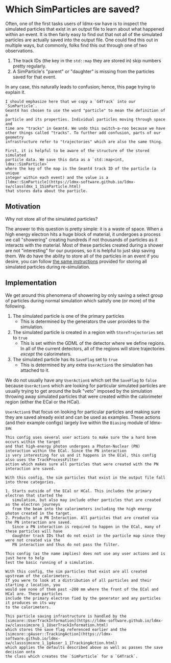 # Which SimParticles are saved?

Often, one of the first tasks users of ldmx-sw have is to inspect
the simulated particles that exist in an output file to learn about
what happened within an event. It is then fairly easy to find out that
not all of the simulated particles are actually saved into the output
file. One could find this out in multiple ways, but commonly, folks
find this out through one of two observations.

1. The track IDs (the key in the `std::map` they are stored in) skip
   numbers pretty regularly.
2. A SimParticle's "parent" or "daughter" is missing from the particles
   saved for that event.

In any case, this naturally leads to confusion; hence, this page trying
to explain it.

```admonish warning title="Vocabulary Confusion"
I should emphasize here that we copy a `G4Track` into our `SimParticle`.
Geant4 has chosen to use the word "particle" to mean the definition of a
particle and its properties. Individual particles moving through space and
time are "tracks" in Geant4. We undo this switch-a-roo because we have
other things called "tracks". To further add confusion, parts of our geometry
infrastructure refer to "trajectories" which are also the same thing.
```

```admonish tip title="Data Structure"
First, it is helpful to be aware of the structure of the stored simulated
particle data. We save this data as a `std::map<int, ldmx::SimParticle>`
where the key of the map is the Geant4 track ID of the particle (a unique
integer within each event) and the value is a 
[ldmx::SimParticle](https://ldmx-software.github.io/ldmx-sw/classldmx_1_1SimParticle.html)
that stores data about the particle.
```

## Motivation
Why not store all of the simulated particles?

The answer to this question is pretty simple: it is a waste of space.
When a high energy electron hits a huge block of material, it undergoes
a process we call "showering" creating hundreds if not thousands of particles
as it interacts with the material. Most of these particles created during
a shower are not "interesting" for our purposes, so it is helpful to just
skip saving them. We do have the ability to store all of the particles in
an event if you desire, you can follow 
[the same instructions](simulation/resim.md#storing-all-simulated-particles)
provided for storing all simulated particles during re-simulation.

## Implementation
We get around this phenomena of showering by only saving a select group of 
particles during normal simulation which satisfy one (or more) of the following.

1. The simulated particle is one of the primary particles
    - This is determined by the generators the user provides to the simulation.
2. The simulated particle is created in a region with `StoreTrajectories` set to `true`
    - This is set within the GDML of the detector where we define regions.
      In all of the current detectors, all of the regions will store trajectories _except_
      the calorimeters.
3. The simulated particle has its `SaveFlag` set to `true`
    - This is determined by any extra `UserAction`s the simulation has attached to it.

We do not usually have any `UserAction`s which set the `SaveFlag` to `false` because
`UserAction`s which are looking for particular simulated particles are usually trying
to get around the bulk "veto" imposed by the simulation throwing away simulated particles
that were created within the calorimeter region (either the ECal or the HCal).

`UserAction`s that focus on looking for particular particles and making sure they are saved
already exist and can be used as examples. These actions (and their example configs) largely
live within the `Biasing` module of ldmx-sw.

```admonish example title="Biasing/test/ecal_pn.py"
This config uses several user actions to make sure the a hard brem occurs within the target
and that high-energy photon undergoes a Photon-Nuclear (PN) interaction within the ECal. Since the PN interaction
is very interesting for us and it happens in the ECal, this config also uses the TrackProcessFilter
action which makes sure all particles that were created with the PN interaction are saved.

With this config, the sim particles that exist in the output file fall into three categories.

1. Starts outside of the ECal or HCal. This includes the primary electron that started the
   simulation, but also may include other particles that are created as the electron journeys
   from the beam into the calorimeters including the high energy photon created in the target.
2. Products of a PN Interaction. All particles that are created via the PN interaction are saved.
   Since a PN interaction is required to happen in the ECal, many of these particles will have
   daughter track IDs that do not exist in the particle map since they were not created via the
   PN interaction and thus do not pass the filter.
```

```admonish example title="SimCore/test/basic.py"
This config (as the name implies) does not use any user actions and is just here to help
test the basic running of a simulation.

With this config, the sim particles that exist are all created upstream of the calorimeters.
If you were to look at a distribution of all particles and their starting z location, you
would see none of them past ~200 mm where the front of the ECal and HCal are. These particles
include the primary electron fied by the generator and any particles it produces on its way
to the calorimeters.
```

```admonish note title="For Developers"
This particle saving infrastructure is handled by the
[simcore::UserTrackInformation](https://ldmx-software.github.io/ldmx-sw/classsimcore_1_1UserTrackInformation.html)
which stores the save flag referenced earlier and the
[simcore::g4user::TrackingAction](https://ldmx-software.github.io/ldmx-sw/classsimcore_1_1g4user_1_1TrackingAction.html)
which applies the defaults described above as well as passes the save decision onto
the class which creates the `SimParticle` for a `G4Track`.
```
